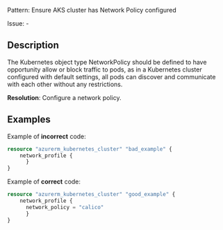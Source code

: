 Pattern: Ensure AKS cluster has Network Policy configured

Issue: -

## Description

The Kubernetes object type NetworkPolicy should be defined to have opportunity allow or block traffic to pods, as in a Kubernetes cluster configured with default settings, all pods can discover and communicate with each other without any restrictions.

**Resolution**: Configure a network policy.

## Examples

Example of **incorrect** code:

```terraform
resource "azurerm_kubernetes_cluster" "bad_example" {
	network_profile {
	  }
}
```

Example of **correct** code:

```terraform
resource "azurerm_kubernetes_cluster" "good_example" {
	network_profile {
	  network_policy = "calico"
	  }
}
```